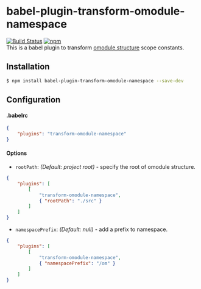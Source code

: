 # babel-plugin-transform-omodule-namespace
[![Build Status](https://travis-ci.org/omodule/babel-plugin-transform-omodule-namespace.svg?branch=master)](https://travis-ci.org/omodule/babel-plugin-transform-omodule-namespace) [![npm](https://img.shields.io/npm/v/babel-plugin-transform-omodule-namespace.svg)](https://www.npmjs.com/package/babel-plugin-transform-omodule-namespace)  
This is a babel plugin to transform [omodule structure](https://github.com/omodule/omodule) scope constants.

## Installation

```sh
$ npm install babel-plugin-transform-omodule-namespace --save-dev
```

## Configuration

#### .babelrc
```json
{
    "plugins": "transform-omodule-namespace"
}
```
#### Options
- `rootPath`: *(Default: project root)* - specify the root of omodule structure.
```json
{
    "plugins": [
        [
            "transform-omodule-namespace",
            { "rootPath": "./src" }
        ]
    ]
}
```

- `namespacePrefix`: *(Default: null)* - add a prefix to namespace.
```json
{
    "plugins": [
        [
            "transform-omodule-namespace",
            { "namespacePrefix": "/om" }
        ]
    ]
}
```
